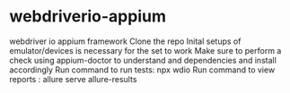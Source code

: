 # webdriverio-appium
webdriver io appium framework
Clone the repo
Inital setups of emulator/devices is necessary for the set to work
Make sure to perform a check using appium-doctor to understand and dependencies and install accordingly
Run command to run tests: npx wdio
Run command to view reports : allure serve allure-results
